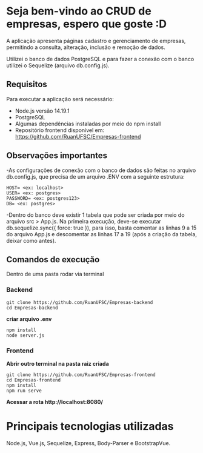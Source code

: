 
#  Seja bem-vindo ao CRUD de empresas, espero que goste :D

A aplicação apresenta páginas cadastro e gerenciamento de empresas, permitindo a consulta, alteração, inclusão e remoção de dados.

Utilizei o banco de dados PostgreSQL e para fazer a conexão com o banco utilizei o Sequelize (arquivo db.config.js).


## Requisitos

Para executar a aplicação será necessário:
-   Node.js versão 14.19.1
-   PostgreSQL 
-   Algumas dependências instaladas por meio do npm install
-   Repositório frontend disponível em: https://github.com/RuanUFSC/Empresas-frontend

## Observações importantes

-As configurações de conexão com o banco de dados são feitas no arquivo db.config.js, que precisa de um arquivo .ENV com a seguinte estrutura:

    HOST= <ex: localhost>
    USER= <ex: postgres>
    PASSWORD= <ex: postgres123>
    DB= <ex: postgres>

-Dentro do banco deve existir 1 tabela que pode ser criada por meio do arquivo src > App.js. Na primeira execução, deve-se executar db.sequelize.sync({ force: true }), para isso, basta comentar as linhas 9 a 15 do arquivo App.js e descomentar as linhas 17 a 19 (após a criação da tabela, deixar como antes).
## Comandos de execução
Dentro de uma pasta rodar via terminal
### Backend

    git clone https://github.com/RuanUFSC/Empresas-backend
    cd Empresas-backend

**criar arquivo .env**

    npm install
    node server.js

### Frontend
**Abrir outro terminal na pasta raiz criada**

    git clone https://github.com/RuanUFSC/Empresas-frontend
    cd Empresas-frontend
    npm install
    npm run serve

**Acessar a rota http://localhost:8080/**


# Principais tecnologias utilizadas

Node.js, Vue.js, Sequelize, Express, Body-Parser e BootstrapVue.
